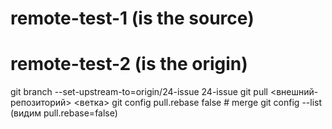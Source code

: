 # remote-test-1 (is the source)
# remote-test-2 (is the origin)
git branch --set-upstream-to=origin/24-issue 24-issue
git pull <внешний-репозиторий> <ветка>
git config pull.rebase false  # merge
git config --list (видим pull.rebase=false)